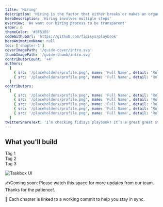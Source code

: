 ```yaml
---
title: 'Hiring'
description: 'Hiring is the factor that either breaks or makes an organization'
heroDescription: 'Hiring involves multiple steps'
overview: 'We want our hiring process to be transparent'
order: 6
themeColor: '#3F51B5'
codeGithubUrl: 'https://github.com/fidisys/playbook'
heroAnimationName: null
toc: ['chapter-1']
coverImagePath: '/guide-cover/intro.svg'
thumbImagePath: '/guide-thumb/intro.svg'
contributorCount: '+4'
authors:
  [
    { src: '/placeholders/profile.png', name: 'Full Name', detail: 'Role' },
    { src: '/placeholders/profile.png', name: 'Full Name', detail: 'Role' },
  ]
contributors:
  [
    { src: '/placeholders/profile.png', name: 'Full Name', detail: 'Role' },
    { src: '/placeholders/profile.png', name: 'Full Name', detail: 'Role' },
    { src: '/placeholders/profile.png', name: 'Full Name', detail: 'Role' },
    { src: '/placeholders/profile.png', name: 'Full Name', detail: 'Role' },
    { src: '/placeholders/profile.png', name: 'Full Name', detail: 'Role' },
  ]
twitterShareText: 'I’m checking fidisys playbook! It’s a great great strategical idea for all startups.'
---
```


<h2>What you'll build</h2>

<div class="badge-box">
  <div class="badge">
    <!-- <img src="/frameworks/logo-react.svg">  -->
    Tag 1
  </div>

  <div class="badge">
    <!-- <img src="/frameworks/logo-vue.svg">  -->
    Tag 2
  </div>

  <div class="badge">
    <!-- <img src="/frameworks/logo-angular.svg">  -->
    Tag 3
  </div>
</div>

![Taskbox UI](/placeholders/banner.png)

✍️Coming soon: Please watch this space for more updates from our team. Thanks for the patience!.

📖 Each chapter is linked to a working commit to help you stay in sync.
